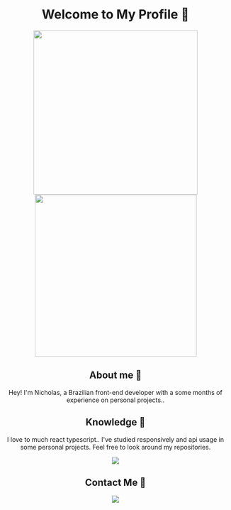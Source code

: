 <h1 align="center" > Welcome to My Profile 🍂 </h1>

<div align="center">
  <img src="https://github-readme-stats.vercel.app/api?username=Nicholas-Goes" width="370"></img>
  <img src="https://github-readme-stats.vercel.app/api/top-langs/?username=Nicholas-Goes&layout=compact" width="365"></img>  
</div>

<h2 align="center" > About me 🍂 </h2>

<p align="center" >
  Hey! I'm Nicholas, a Brazilian front-end developer with a some months of experience on personal projects..
</p>

<h2 align="center" > Knowledge 🍂 </h2>

<p align="center" >
  I love to much react typescript..
  I've studied responsively and api usage in some personal projects. Feel free to look around my repositories.
</p>

<p align="center">
  <a href="https://skillicons.dev">
    <img src="https://skillicons.dev/icons?i=vscode,react,tailwind,bootstrap,next,vite,firebase,markdown&themes=dark" />
  </a>
</p>

<h2 align="center" > Contact Me 🍂 </h2>

<p align="center">
  <a href="https://skillicons.dev">
    <img src="https://skillicons.dev/icons?i=linkedin,twitter,discord,instagram" />
  </a>
</p>
